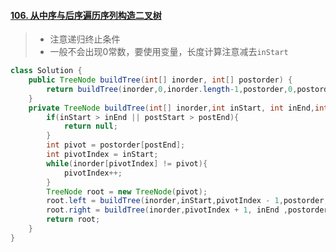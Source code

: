 #### [106. 从中序与后序遍历序列构造二叉树](https://leetcode-cn.com/problems/construct-binary-tree-from-inorder-and-postorder-traversal/)

> - 注意递归终止条件
> - 一般不会出现0常数，要使用变量，长度计算注意减去`inStart`

```java
class Solution {
    public TreeNode buildTree(int[] inorder, int[] postorder) {
        return buildTree(inorder,0,inorder.length-1,postorder,0,postorder.length-1);
    }
    private TreeNode buildTree(int[] inorder,int inStart, int inEnd,int[] postorder,int postStart,int postEnd ){
        if(inStart > inEnd || postStart > postEnd){
            return null;
        }
        int pivot = postorder[postEnd];
        int pivotIndex = inStart;
        while(inorder[pivotIndex] != pivot){
            pivotIndex++;
        }
        TreeNode root = new TreeNode(pivot);
        root.left = buildTree(inorder,inStart,pivotIndex - 1,postorder,postStart,postStart + pivotIndex -inStart - 1);
        root.right = buildTree(inorder,pivotIndex + 1, inEnd ,postorder,postStart + pivotIndex -inStart ,postEnd - 1);
        return root;
    }
}
```

